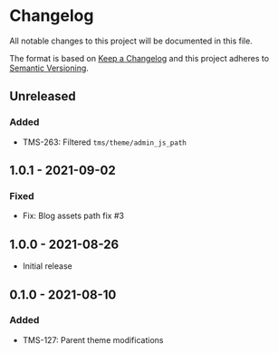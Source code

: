 # Changelog

All notable changes to this project will be documented in this file.

The format is based on [Keep a Changelog](http://keepachangelog.com/en/1.0.0/)
and this project adheres to [Semantic Versioning](http://semver.org/spec/v2.0.0.html).

## Unreleased

### Added

- TMS-263: Filtered `tms/theme/admin_js_path`

## 1.0.1 - 2021-09-02

### Fixed

- Fix: Blog assets path fix #3

## 1.0.0 - 2021-08-26

- Initial release

## 0.1.0 - 2021-08-10

### Added

- TMS-127: Parent theme modifications
